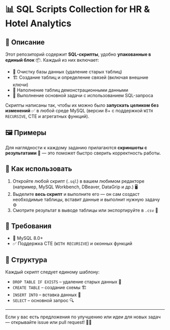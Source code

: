# 📊 SQL Scripts Collection for HR & Hotel Analytics

## 📌 Описание

Этот репозиторий содержит **SQL-скрипты**, удобно **упакованные в единый блок** 📦. Каждый из них включает:

- 🧹 Очистку базы данных (удаление старых таблиц)
- 🏗️ Создание таблиц и определение связей (включая внешние ключи)
- 🧪 Наполнение таблиц демонстрационными данными
- 🧠 Выполнение основной задачи с использованием SQL-запроса

Скрипты написаны так, чтобы их можно было **запускать целиком без изменений** ✅ в любой среде MySQL (версии 8+ с поддержкой `WITH RECURSIVE`, CTE и агрегатных функций).

## 🖼️ Примеры

Для наглядности к каждому заданию прилагаются **скриншоты с результатами** 📸 — это поможет быстро сверить корректность работы.

## 🚀 Как использовать

1. Откройте любой скрипт (`.sql`) в вашем любимом редакторе (например, MySQL Workbench, DBeaver, DataGrip и др.) 🖥️
2. Выделите **весь скрипт** и выполните его — он сам создаст необходимые таблицы, вставит данные и выполнит нужную задачу ⚙️
3. Смотрите результат в выводе таблицы или экспортируйте в `.csv` 📂


## 🧾 Требования

- 🐬 MySQL 8.0+
- ✅ Поддержка CTE (`WITH RECURSIVE`) и оконных функций

## 📂 Структура

Каждый скрипт следует единому шаблону:
- `DROP TABLE IF EXISTS` – удаление старых данных 🔄
- `CREATE TABLE` – создание схемы 🏗️
- `INSERT INTO` – вставка данных 🧪
- `SELECT` – основной запрос 🔍

---

Если у вас есть предложения по улучшению или идеи для новых задач — открывайте issue или pull request! 💬🙌
